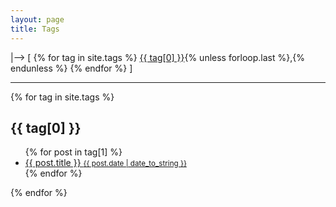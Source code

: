 ```yaml
---
layout: page
title: Tags
---
```


<div>
  <span class="pre-post">|--> [
  {% for tag in site.tags %}
  <a href="#{{ tag[0] | slugify: 'pretty' }}">{{ tag[0] }}</a>{% unless forloop.last %},{% endunless %}
  {% endfor %}
  ]
  </span>
</div>
<hr/>
<div>
  {% for tag in site.tags %}
  <h2 id="{{ tag[0] | slugify: 'pretty' }}">{{ tag[0] }}</h2>
  <ul>
    {% for post in tag[1] %}
    <li>
      <a href="{{ site.baseurl }}{{ post.url }}">
      {{ post.title }}
      <small class="date">{{ post.date | date_to_string }}</small>
      </a>
    </li>
    {% endfor %}
  </ul>
  {% endfor %}
</div>